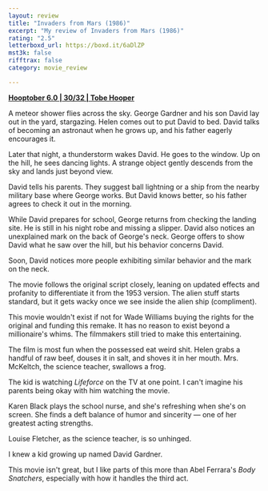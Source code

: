 ```yaml
---
layout: review
title: "Invaders from Mars (1986)"
excerpt: "My review of Invaders from Mars (1986)"
rating: "2.5"
letterboxd_url: https://boxd.it/6aDlZP
mst3k: false
rifftrax: false
category: movie_review

---
```


<b><a href="https://boxd.it/pPVYg/detail">Hooptober 6.0 | 30/32 | Tobe Hooper</a></b>


A meteor shower flies across the sky. George Gardner and his son David lay out in the yard, stargazing. Helen comes out to put David to bed. David talks of becoming an astronaut when he grows up, and his father eagerly encourages it.

Later that night, a thunderstorm wakes David. He goes to the window. Up on the hill, he sees dancing lights. A strange object gently descends from the sky and lands just beyond view.

David tells his parents. They suggest ball lightning or a ship from the nearby military base where George works. But David knows better, so his father agrees to check it out in the morning.

While David prepares for school, George returns from checking the landing site. He is still in his night robe and missing a slipper. David also notices an unexplained mark on the back of George's neck. George offers to show David what he saw over the hill, but his behavior concerns David.

Soon, David notices more people exhibiting similar behavior and the mark on the neck.

The movie follows the original script closely, leaning on updated effects and profanity to differentiate it from the 1953 version. The alien stuff starts standard, but it gets wacky once we see inside the alien ship (compliment).

This movie wouldn't exist if not for Wade Williams buying the rights for the original and funding this remake. It has no reason to exist beyond a millionaire's whims. The filmmakers still tried to make this entertaining.

The film is most fun when the possessed eat weird shit. Helen grabs a handful of raw beef, douses it in salt, and shoves it in her mouth. Mrs. McKeltch, the science teacher, swallows a frog.

The kid is watching <i>Lifeforce</i> on the TV at one point. I can't imagine his parents being okay with him watching the movie.

Karen Black plays the school nurse, and she's refreshing when she's on screen. She finds a deft balance of humor and sincerity — one of her greatest acting strengths.

Louise Fletcher, as the science teacher, is so unhinged.

I knew a kid growing up named David Gardner.

This movie isn't great, but I like parts of this more than Abel Ferrara's <i>Body Snatchers</i>, especially with how it handles the third act.